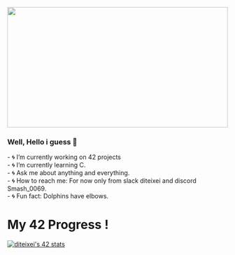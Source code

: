 <a> <img src="https://i.pinimg.com/originals/53/78/af/5378afc474a5702cdacf5cdbbb960c49.gif" width="100%" height="275px" /> </a>
### Well, Hello i guess 👋
<p float="left">
   <a align="right"> 
- 🌀 I’m currently working on 42 projects<br>
- 🌀 I’m currently learning C.<br>
- 🌀 Ask me about anything and everything.<br>
- 🌀 How to reach me: For now only from slack diteixei and discord Smash_0069.<br>
- 🌀 Fun fact: Dolphins have elbows.
   </a>
  &nbsp;
  <H1>My 42 Progress !</H1>
   <!--
   <table>
      <tr>
         <td>Projects</td>
      </tr>
      <tr>
         <td>Rank 00 - libft<td/>
         <td>125/100</td>
      </tr>
      <tr>
          <td>Rank 01 - ft_printf<td/>
          <td>100/100</td>
      </tr>
   </table>
   -->
  <a href="https://github.com/oakoudad/badge42"> 
    <img src="https://badge.mediaplus.ma/darkblue/diteixei?UM6P=off" alt="diteixei's 42 stats" /> 
  </a>
</p>

<!--
<img width="40px" height="50px" src="https://i.giphy.com/media/ZnYDpTpDKrhf4RwQ7R/giphy.webp"/>
<table>
 <tr>
  <td align="center"> Hello There 👋 </td>
  <td align="center"> 42 Progress </td>
 </tr>
 <tr>
  <td>
    <p>🔭 I’m currently working on 42 Projects.<br></p>
    <p>🌱 I’m currently learning C.<br></p>
    <p>🤔 I’m looking for help with get_next_line.<br></p>
    <p>📫 How to reach me: You don't (at the moment!!!).<br></p>
    <H2>🥴</H2>
  </td>
  <td>
   <p align="right"> 
    <a href="https://github.com/oakoudad/badge42"> 
     <img src="https://badge.mediaplus.ma/darkblue/diteixei?UM6P=off" alt="diteixei's 42 stats" /> 
    </a> 
   </p>
  </td>
 </tr>
</table>
  
</body>
  
</html>
**Sma0sh/Sma0sh** is a ✨ _special_ ✨ repository because its `README.md` (this file) appears on your GitHub profile.

Here are some ideas to get you started:

- 🔭 I’m currently working on ...
- 🌱 I’m currently learning ...
- 👯 I’m looking to collaborate on ...
- 🤔 I’m looking for help with ...
- 💬 Ask me about ...
- 📫 How to reach me: ...
- 😄 Pronouns: ...
- ⚡ Fun fact: ...
-->
